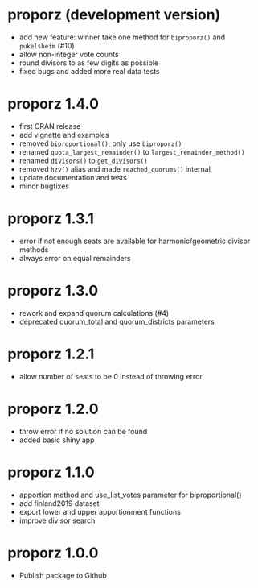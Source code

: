 # proporz (development version)

* add new feature: winner take one method for `biproporz()` and `pukelsheim` (#10)
* allow non-integer vote counts
* round divisors to as few digits as possible
* fixed bugs and added more real data tests

# proporz 1.4.0

* first CRAN release
* add vignette and examples
* removed `biproportional()`, only use `biproporz()`
* renamed `quota_largest_remainder()` to `largest_remainder_method()`
* renamed `divisors()` to `get_divisors()`
* removed `hzv()` alias and made `reached_quorums()` internal
* update documentation and tests
* minor bugfixes

# proporz 1.3.1

* error if not enough seats are available for harmonic/geometric divisor methods
* always error on equal remainders

# proporz 1.3.0

* rework and expand quorum calculations (#4)
* deprecated quorum_total and quorum_districts parameters

# proporz 1.2.1

* allow number of seats to be 0 instead of throwing error

# proporz 1.2.0

* throw error if no solution can be found
* added basic shiny app

# proporz 1.1.0

* apportion method and use_list_votes parameter for biproportional() 
* add finland2019 dataset
* export lower and upper apportionment functions
* improve divisor search

# proporz 1.0.0

* Publish package to Github

